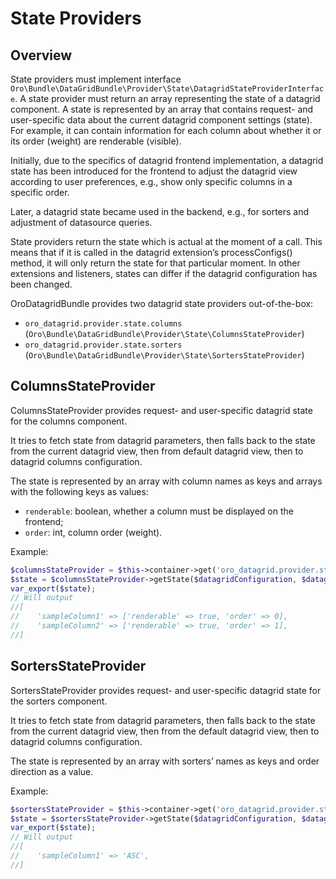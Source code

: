 <a id="datagrid-state-providers"></a>

# State Providers

## Overview

State providers must implement interface `Oro\Bundle\DataGridBundle\Provider\State\DatagridStateProviderInterface`.
A state provider must return an array representing the state of a datagrid component. A state is represented by an array that contains request- and user-specific data about the current datagrid component settings (state). For example, it can contain information for each column about whether it or its order (weight) are renderable (visible).

Initially, due to the specifics of datagrid frontend implementation, a datagrid state has been introduced for the frontend to adjust the datagrid view according to user preferences, e.g., show only specific columns in a specific order.

Later, a datagrid state became used in the backend, e.g., for sorters and adjustment of datasource queries.

State providers return the state which is actual at the moment of a call. This means that if it is called in the datagrid extension’s processConfigs() method, it will only return the state for that particular moment. In other extensions and listeners, states can differ if the datagrid configuration has been changed.

OroDatagridBundle provides two datagrid state providers out-of-the-box:

- `oro_datagrid.provider.state.columns` (`Oro\Bundle\DataGridBundle\Provider\State\ColumnsStateProvider`)
- `oro_datagrid.provider.state.sorters` (`Oro\Bundle\DataGridBundle\Provider\State\SortersStateProvider`)

## ColumnsStateProvider

ColumnsStateProvider provides request- and user-specific datagrid state for the columns component.

It tries to fetch state from datagrid parameters, then falls back to the state from the current datagrid view, then from default datagrid view, then to datagrid columns configuration.

The state is represented by an array with column names as keys and arrays with the following keys as values:

- `renderable`: boolean, whether a column must be displayed on the frontend;
- `order`: int, column order (weight).

Example:

```php
$columnsStateProvider = $this->container->get('oro_datagrid.provider.state.columns');
$state = $columnsStateProvider->getState($datagridConfiguration, $datagridParameters);
var_export($state);
// Will output
//[
//    'sampleColumn1' => ['renderable' => true, 'order' => 0],
//    'sampleColumn2' => ['renderable' => true, 'order' => 1],
//]
```

## SortersStateProvider

SortersStateProvider provides request- and user-specific datagrid state for the sorters component.

It tries to fetch state from datagrid parameters, then falls back to the state from the current datagrid view, then from the default datagrid view, then to datagrid columns configuration.

The state is represented by an array with sorters’ names as keys and order direction as a value.

Example:

```php
$sortersStateProvider = $this->container->get('oro_datagrid.provider.state.sorters');
$state = $sortersStateProvider->getState($datagridConfiguration, $datagridParameters);
var_export($state);
// Will output
//[
//    'sampleColumn1' => 'ASC',
//]
```

